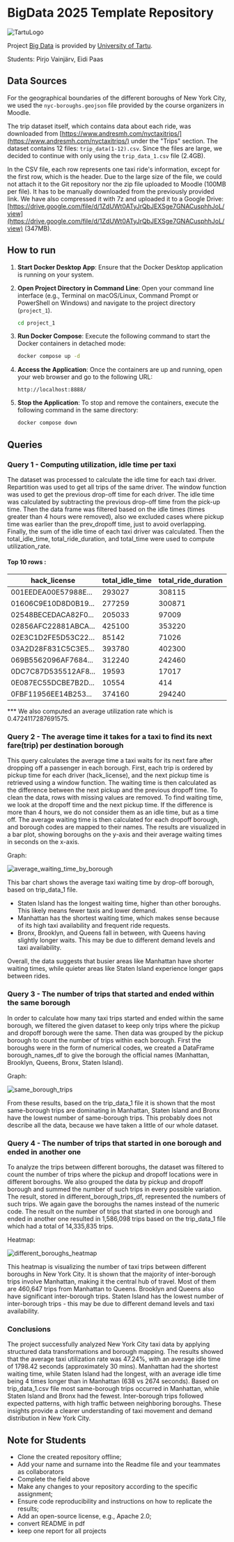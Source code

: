 # BigData 2025 Template Repository

![TartuLogo](./images/logo_ut_0.png)

Project [Big Data](https://courses.cs.ut.ee/2025/bdm/spring/Main/HomePage) is provided by [University of Tartu](https://courses.cs.ut.ee/).

Students: Pirjo Vainjärv, Eidi Paas

## Data Sources

For the geographical boundaries of the different boroughs of New York City, we used the `nyc-boroughs.geojson` file provided by the course organizers in Moodle.

The trip dataset itself, which contains data about each ride, was downloaded from [https://www.andresmh.com/nyctaxitrips/](https://www.andresmh.com/nyctaxitrips/) under the "Trips" section. The dataset contains 12 files: `trip_data(1-12).csv`. Since the files are large, we decided to continue with only using the `trip_data_1.csv` file (2.4GB).

In the CSV file, each row represents one taxi ride's information, except for the first row, which is the header. Due to the large size of the file, we could not attach it to the Git repository nor the zip file uploaded to Moodle (100MB per file). It has to be manually downloaded from the previously provided link. We have also compressed it with 7z and uploaded it to a Google Drive: [https://drive.google.com/file/d/1ZdUWt0ATyJrQbJEXSge7GNACusphhJoL/view](https://drive.google.com/file/d/1ZdUWt0ATyJrQbJEXSge7GNACusphhJoL/view) (347MB).

## How to run

1.  **Start Docker Desktop App**:
    Ensure that the Docker Desktop application is running on your system.

2.  **Open Project Directory in Command Line**:
    Open your command line interface (e.g., Terminal on macOS/Linux, Command Prompt or PowerShell on Windows) and navigate to the project directory (`project_1`).

    ```bash
    cd project_1
    ```

3.  **Run Docker Compose**:
    Execute the following command to start the Docker containers in detached mode:

    ```bash
    docker compose up -d
    ```

4.  **Access the Application**:
    Once the containers are up and running, open your web browser and go to the following URL:

    ```
    http://localhost:8888/
    ```

5.  **Stop the Application**:
    To stop and remove the containers, execute the following command in the same directory:

    ```bash
    docker compose down
    ```

## Queries 
### Query 1 - Computing utilization, idle time per taxi
The dataset was processed to calculate the idle time for each taxi driver. Repartition was used to get all trips of the same driver. The window function was used to get the previous drop-off time for each driver. The idle time was calculated by subtracting the previous drop-off time from the pick-up time. Then the data frame was filtered based on the idle times (times greater than 4 hours were removed), also we excluded cases where pickup time was earlier than the prev_dropoff time, just to avoid overlapping. Finally, the sum of the idle time of each taxi driver was calculated. Then the total_idle_time, total_ride_duration, and total_time were used to compute utilization_rate.

#### Top 10 rows :

| hack_license             | total_idle_time | total_ride_duration | total_time | utilization_rate |
|--------------------------|-----------------|---------------------|------------|-------------------|
| 001EEDEA00E57988E...   | 293027          | 308115              | 601142     | 0.5125494475514937 |
| 01606C9E10D8D0B19...   | 277259          | 300871              | 578130     | 0.5204210125750264 |
| 02548BECEDACA82F0...   | 205033          | 97009               | 302042     | 0.3211771872785904 |
| 02856AFC22881ABCA…    | 425100          | 353220              | 778320     | 0.4538236201048412 |
| 02E3C1D2FE5D53C22…    | 85142           | 71026               | 156168     | 0.4548050817068798 |
| 03A2D28F831C5C3E5...   | 393780          | 402300              | 796080     | 0.5053512209828158 |
| 069B5562096AF7684...   | 312240          | 242460              | 554700     | 0.4371011357490535 |
| 0DC7C87D535512AF8...   | 19593           | 17017               | 36610      | 0.46481835564053536 |
| 0E087EC55DCBE7B2D...   | 10554           | 414                 | 10968      | 0.03774617067833698 |
| 0FBF11956EE14B253...   | 374160          | 294240              | 668400     | 0.4402154398563734 |

*** We also computed an average utilization rate which is 0.4724117287691575.

### Query 2 - The average time it takes for a taxi to find its next fare(trip) per destination borough
This query calculates the average time a taxi waits for its next fare after dropping off a passenger in each borough. First, each trip is ordered by pickup time for each driver (hack_license), and the next pickup time is retrieved using a window function. The waiting time is then calculated as the difference between the next pickup and the previous dropoff time. To clean the data, rows with missing values are removed. To find waiting time, we look at the dropoff time and the next pickup time. If the difference is more than 4 hours, we do not consider them as an idle time, but as a time off. The average waiting time is then calculated for each dropoff borough, and borough codes are mapped to their names. The results are visualized in a bar plot, showing boroughs on the y-axis and their average waiting times in seconds on the x-axis.

Graph:

![average_waiting_time_by_borough](https://github.com/user-attachments/assets/696828f3-e608-42df-bcd8-12a60ce89e93)


This bar chart shows the average taxi waiting time by drop-off borough, based on trip_data_1  file.
* Staten Island has the longest waiting time, higher than other boroughs. This likely means fewer taxis and lower demand.
* Manhattan has the shortest waiting time, which makes sense because of its high taxi availability and frequent ride requests.
* Bronx, Brooklyn, and Queens fall in between, with Queens having slightly longer waits. This may be due to different demand levels and taxi availability.

Overall, the data suggests that busier areas like Manhattan have shorter waiting times, while quieter areas like Staten Island experience longer gaps between rides.

### Query 3 - The number of trips that started and ended within the same borough
In order to calculate how many taxi trips started and ended within the same borough, we filtered the given dataset to keep only trips where the pickup and dropoff borough were the same. Then data was grouped by the pickup borough to count the number of trips within each borough. First the boroughs were in the form of numerical codes, we created a DataFrame  borough_names_df  to give the borough the official names (Manhattan, Brooklyn, Queens, Bronx, Staten Island). 

Graph: 

![same_borough_trips](https://github.com/user-attachments/assets/ab37e4dc-089d-48be-b206-073b59203a4d)

From these results, based on the trip_data_1 file it is shown that the most same-borough trips are dominating in Manhattan, Staten Island and Bronx have the lowest number of same-borough trips.  This probably does not describe all the data, because we have taken a little of our whole dataset. 

### Query 4 - The number of trips that started in one borough and ended in another one
To analyze the trips between different boroughs, the dataset was filtered to count the number of trips where the pickup and dropoff locations were in different boroughs. We also grouped the data by pickup and dropoff borough and summed the number of such trips in every possible variation. The result, stored in different_borough_trips_df, represented the numbers of such trips. We again gave the boroughs the names instead of the numeric code. The result on the number of trips that started in one borough and ended in another one resulted in 1,586,098 trips based on the trip_data_1 file which had a total of 14,335,835 trips. 

Heatmap:

![different_boroughs_heatmap](https://github.com/user-attachments/assets/c9c3eca5-52c5-40d8-a662-1cc6aa37dbc4)

This heatmap is visualizing the number of taxi trips between different boroughs in New York City. It is shown that the majority of inter-borough trips involve Manhattan, making it the central hub of travel. Most of them are 460,647 trips from Manhattan to Queens. Brooklyn and Queens also have significant inter-borough trips. Staten Island has the lowest number of inter-borough trips - this may be due to different demand levels and taxi availability.

### Conclusions
The project successfully analyzed New York City taxi data by applying structured data transformations and borough mapping. The results showed that the average taxi utilization rate was 47.24%, with an average idle time of 1798.42 seconds (approximately 30 mins). Manhattan had the shortest waiting time, while Staten Island had the longest, with an average idle time being 4 times longer than in Manhattan (638 vs 2674 seconds). Based on trip_data_1.csv file most same-borough trips occurred in Manhattan, while Staten Island and Bronx had the fewest. Inter-borough trips followed expected patterns, with high traffic between neighboring boroughs. These insights provide a clearer understanding of taxi movement and demand distribution in New York City.


## Note for Students

* Clone the created repository offline;
* Add your name and surname into the Readme file and your teammates as collaborators
* Complete the field above 
* Make any changes to your repository according to the specific assignment;
* Ensure code reproducibility and instructions on how to replicate the results;
* Add an open-source license, e.g., Apache 2.0;
* convert README in pdf
* keep one report for all projects

